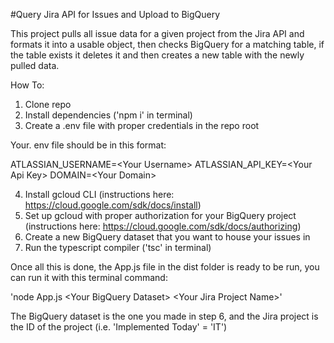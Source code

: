 #Query Jira API for Issues and Upload to BigQuery

This project pulls all issue data for a given project from the Jira API and formats it into a usable object, then checks BigQuery for a matching table, if the table exists it deletes it and then creates a new table with the newly pulled data.


How To:

1. Clone repo
2. Install dependencies ('npm i' in terminal)
3. Create a .env file with proper credentials in the repo root

Your. env file should be in this format: 

ATLASSIAN_USERNAME=\<Your Username\>
ATLASSIAN_API_KEY=\<Your Api Key>
DOMAIN=\<Your Domain\> 

4. Install gcloud CLI 
(instructions here: https://cloud.google.com/sdk/docs/install)
5. Set up gcloud with proper authorization for your BigQuery project 
(instructions here: https://cloud.google.com/sdk/docs/authorizing)
6. Create a new BigQuery dataset that you want to house your issues in
6. Run the typescript compiler ('tsc' in terminal)


Once all this is done, the App.js file in the dist folder is ready to be run, you can run it with this terminal command:

'node App.js \<Your BigQuery Dataset\> \<Your Jira Project Name\>'

The BigQuery dataset is the one you made in step 6, and the Jira project is the ID of the project (i.e. 'Implemented Today' = 'IT') 
